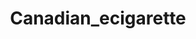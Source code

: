 ---
title: Canadian_ecigarette
crosslinks:
- electronic_cigarette
- DIY_eJuice
- Canadian_EClassifieds
- Vaping
- Canadianvapers
- OpenPV
- wicked_edge
- redheads
- ScienceHumour
- OpTicGaming
- montreal
- startrekgifs
- firstworldanarchists
- AskReddit
- tifu
- shittingadvice
- vaporjunkie
- vaporents
---